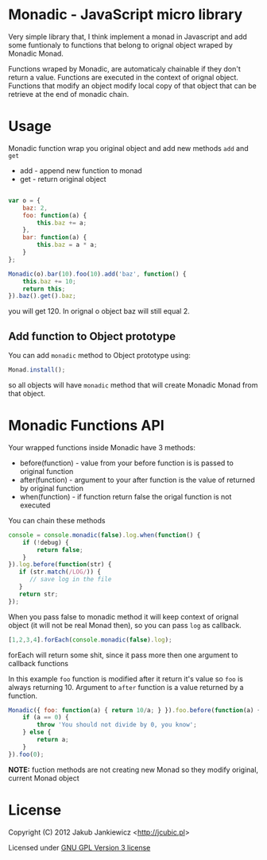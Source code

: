 # Monadic - JavaScript micro library

Very simple library that, I think implement a monad in Javascript and
add some funtionaly to functions that belong to orignal object wraped by
Monadic Monad.

Functions wraped by Monadic, are automaticaly chainable if they don't return
a value. Functions are executed in the context of orignal object. Functions
that modify an object modify local copy of that object that can be retrieve
at the end of monadic chain.

# Usage

Monadic function wrap you original object and add new methods `add` and `get`

* add - append new function to monad
* get - return original object

```javascript

var o = {
    baz: 2,
    foo: function(a) {
        this.baz += a;
    },
    bar: function(a) {
        this.baz = a * a;
    }
};

Monadic(o).bar(10).foo(10).add('baz', function() {
    this.baz += 10;
    return this;
}).baz().get().baz;

```
you will get 120. In orignal o object baz will still equal 2.

## Add function to Object prototype

You can add `monadic` method to Object prototype using:

```javascript
Monad.install();
```

so all objects will have `monadic` method that will create Monadic Monad from
that object.

# Monadic Functions API

Your wrapped functions inside Monadic have 3 methods:

* before(function) - value from your before function is is passed to original function
* after(function) - argument to your after function is the value of returned by original function
* when(function) - if function return false the origal function is not executed

You can chain these methods

```javascript
console = console.monadic(false).log.when(function() {
    if (!debug) {
        return false;
    }
}).log.before(function(str) {
   if (str.match(/LOG/)) {
      // save log in the file
   }
   return str;
});
```

When you pass false to monadic method it will keep context of orignal object
(it will not be real Monad then), so you can pass `log` as callback.

```javascript
[1,2,3,4].forEach(console.monadic(false).log);
```

forEach will return some shit, since it pass more then one argument to callback functions


In this example `foo` function is modified after it return it's value so
`foo` is always returning 10. Argument to `after` function is a value returned
by a function.

```javascript
Monadic({ foo: function(a) { return 10/a; } }).foo.before(function(a) {
    if (a == 0) {
        throw 'You should not divide by 0, you know';
    } else {
        return a;
    }
}).foo(0);
```

**NOTE:** fuction methods are not creating new Monad so they modify original, current Monad object

# License

Copyright (C) 2012 Jakub Jankiewicz &lt;<http://jcubic.pl>&gt;

Licensed under [GNU GPL Version 3 license](http://www.gnu.org/licenses/gpl.html)

